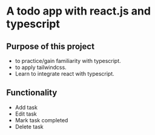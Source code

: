 # A todo app with react.js and typescript


## Purpose of this project
- to practice/gain familiarity with typescript.
- to apply tailwindcss.
- Learn to integrate react with typescript.

## Functionality
- Add task
- Edit task
- Mark task completed 
- Delete task
